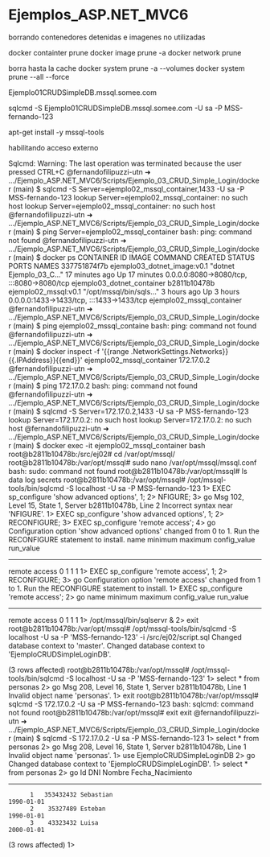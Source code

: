 # Ejemplos_ASP.NET_MVC6


borrando contenedores detenidas e imagenes no utilizadas

docker containter prune
docker image prune -a
docker network prune

borra hasta la cache
docker system prune -a --volumes
docker system prune --all --force


Ejemplo01CRUDSimpleDB.mssql.somee.com

sqlcmd -S Ejemplo01CRUDSimpleDB.mssql.somee.com -U sa -P MSS-fernando-123

apt-get install -y mssql-tools 

habilitando acceso externo

Sqlcmd: Warning: The last operation was terminated because the user pressed CTRL+C
@fernandofilipuzzi-utn ➜ .../Ejemplo_ASP.NET_MVC6/Scripts/Ejemplo_03_CRUD_Simple_Login/docker (main) $ sqlcmd -S Server=ejemplo02_mssql_container,1433 -U sa -P MSS-fernando-123
lookup Server=ejemplo02_mssql_container: no such host
lookup Server=ejemplo02_mssql_container: no such host
@fernandofilipuzzi-utn ➜ .../Ejemplo_ASP.NET_MVC6/Scripts/Ejemplo_03_CRUD_Simple_Login/docker (main) $ ping Server=ejemplo02_mssql_container
bash: ping: command not found
@fernandofilipuzzi-utn ➜ .../Ejemplo_ASP.NET_MVC6/Scripts/Ejemplo_03_CRUD_Simple_Login/docker (main) $ docker ps
CONTAINER ID   IMAGE                         COMMAND                  CREATED          STATUS          PORTS                                       NAMES
337751874f7b   ejemplo03_dotnet_image:v0.1   "dotnet Ejemplo_03_C…"   17 minutes ago   Up 17 minutes   0.0.0.0:8080->8080/tcp, :::8080->8080/tcp   ejemplo03_dotnet_container
b2811b10478b   ejemplo02_mssql:v0.1          "/opt/mssql/bin/sqls…"   3 hours ago      Up 3 hours      0.0.0.0:1433->1433/tcp, :::1433->1433/tcp   ejemplo02_mssql_container
@fernandofilipuzzi-utn ➜ .../Ejemplo_ASP.NET_MVC6/Scripts/Ejemplo_03_CRUD_Simple_Login/docker (main) $ ping ejemplo02_mssql_containe
bash: ping: command not found
@fernandofilipuzzi-utn ➜ .../Ejemplo_ASP.NET_MVC6/Scripts/Ejemplo_03_CRUD_Simple_Login/docker (main) $ docker inspect -f '{{range .NetworkSettings.Networks}}{{.IPAddress}}{{end}}' ejemplo02_mssql_container
172.17.0.2
@fernandofilipuzzi-utn ➜ .../Ejemplo_ASP.NET_MVC6/Scripts/Ejemplo_03_CRUD_Simple_Login/docker (main) $ ping 172.17.0.2
bash: ping: command not found
@fernandofilipuzzi-utn ➜ .../Ejemplo_ASP.NET_MVC6/Scripts/Ejemplo_03_CRUD_Simple_Login/docker (main) $ sqlcmd -S Server=172.17.0.2,1433 -U sa -P MSS-fernando-123
lookup Server=172.17.0.2: no such host
lookup Server=172.17.0.2: no such host
@fernandofilipuzzi-utn ➜ .../Ejemplo_ASP.NET_MVC6/Scripts/Ejemplo_03_CRUD_Simple_Login/docker (main) $ docker exec -it ejemplo02_mssql_container bash
root@b2811b10478b:/src/ej02# cd /var/opt/mssql/
root@b2811b10478b:/var/opt/mssql# sudo nano /var/opt/mssql/mssql.conf
bash: sudo: command not found
root@b2811b10478b:/var/opt/mssql# ls
data  log  secrets
root@b2811b10478b:/var/opt/mssql# /opt/mssql-tools/bin/sqlcmd -S localhost -U sa -P MSS-fernando-123
1> EXEC sp_configure 'show advanced options', 1;
2> NFIGURE;
3> go
Msg 102, Level 15, State 1, Server b2811b10478b, Line 2
Incorrect syntax near 'NFIGURE'.
1> EXEC sp_configure 'show advanced options', 1;
2> RECONFIGURE;
3> EXEC sp_configure 'remote access';
4> go
Configuration option 'show advanced options' changed from 0 to 1. Run the RECONFIGURE statement to install.
name                                minimum     maximum     config_value run_value  
----------------------------------- ----------- ----------- ------------ -----------
remote access                                 0           1            1           1
1> EXEC sp_configure 'remote access', 1;
2> RECONFIGURE;
3> go
Configuration option 'remote access' changed from 1 to 1. Run the RECONFIGURE statement to install.
1>      EXEC sp_configure 'remote access';
2> go
name                                minimum     maximum     config_value run_value  
----------------------------------- ----------- ----------- ------------ -----------
remote access                                 0           1            1           1
1> /opt/mssql/bin/sqlservr &
2> exit
root@b2811b10478b:/var/opt/mssql# /opt/mssql-tools/bin/sqlcmd -S localhost -U sa -P 'MSS-fernando-123' -i /src/ej02/script.sql
Changed database context to 'master'.
Changed database context to 'EjemploCRUDSimpleLoginDB'.

(3 rows affected)
root@b2811b10478b:/var/opt/mssql# /opt/mssql-tools/bin/sqlcmd -S localhost -U sa -P 'MSS-fernando-123' 
1> select * from personas
2> go
Msg 208, Level 16, State 1, Server b2811b10478b, Line 1
Invalid object name 'personas'.
1> exit
root@b2811b10478b:/var/opt/mssql# sqlcmd -S 172.17.0.2 -U sa -P MSS-fernando-123
bash: sqlcmd: command not found
root@b2811b10478b:/var/opt/mssql# exit
exit
@fernandofilipuzzi-utn ➜ .../Ejemplo_ASP.NET_MVC6/Scripts/Ejemplo_03_CRUD_Simple_Login/docker (main) $ sqlcmd -S 172.17.0.2 -U sa -P MSS-fernando-123
1> select * from personas
2> go
Msg 208, Level 16, State 1, Server b2811b10478b, Line 1
Invalid object name 'personas'.
1> use EjemploCRUDSimpleLoginDB
2> go
Changed database context to 'EjemploCRUDSimpleLoginDB'.
1> select * from personas
2> go
Id          DNI         Nombre                                                                                               Fecha_Nacimiento
----------- ----------- ---------------------------------------------------------------------------------------------------- ----------------
          1   353432432 Sebastian                                                                                                  1990-01-01
          2    35327489 Esteban                                                                                                    1990-01-01
          3    43323432 Luisa                                                                                                      2000-01-01

(3 rows affected)
1> 